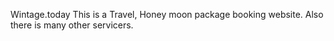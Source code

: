  Wintage.today This is a Travel, Honey moon package booking website. Also there is many other servicers.
